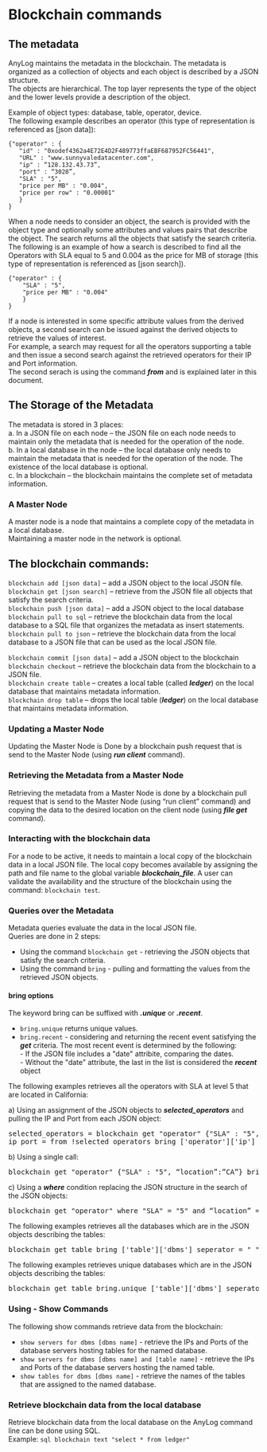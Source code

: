 
# Blockchain commands
 
## The metadata
AnyLog maintains the metadata in the blockchain. The metadata is organized as a collection of objects and each object is described by a JSON structure.  
The objects are hierarchical. The top layer represents the type of the object and the lower levels provide a description of the object.  

Example of object types: database, table, operator, device.  
The following example describes an operator (this type of representation is referenced as [json data]):
```
{"operator" : {	
   "id" : "0xodef4362a4E72E4D2F489773ffaEBF687952FC56441",
   "URL" : "www.sunnyvaledatacenter.com",
   "ip" : “128.132.43.73”,
   "port" : “3028”,
   "SLA" : "5",
   "price per MB" : "0.004",
   "price per row" : "0.00001"
   }
}
```

When a node needs to consider an object, the search is provided with the object type and optionally some attributes and values pairs that describe the object. The search returns all the objects that satisfy the search criteria.  
The following is an example of how a search is described to find all the Operators with SLA equal to 5 and 0.004 as the price for MB of storage (this type of representation is referenced as [json search]).  

```
{"operator" : {   
    "SLA" : "5",    
    "price per MB" : "0.004"
    }
}
```

If a node is interested in some specific attribute values from the derived objects, a second search can be issued against the derived objects to retrieve the values of interest.  
For example, a search may request for all the operators supporting a table and then issue a second search against the retrieved operators for their IP and Port information.  
The second serach is using the command ***from*** and is explained later in this document.


## The Storage of the Metadata
The metadata is stored in 3 places:  
a.	In a JSON file on each node – the JSON file on each node needs to maintain only the metadata that is needed for the operation of the node.   
b.	In a local database in the node – the local database only needs to maintain the metadata that is needed for the operation of the node. The existence of the local database is optional.  
c.	In a blockchain – the blockchain maintains the complete set of metadata information.  

### A Master Node
A master node is a node that maintains a complete copy of the metadata in a local database.  
Maintaining a master node in the network is optional.

## The blockchain commands:
```blockchain add [json data]``` – add a JSON object to the local JSON file.  
```blockchain get [json search]``` – retrieve from the JSON file all objects that satisfy the search criteria.  
```blockchain push [json data]``` – add a JSON object to the local database  
```blockchain pull to sql``` – retrieve the blockchain data from the local database to a SQL file that organizes the metadata as insert statements.  
```blockchain pull to json``` – retrieve the blockchain data from the local database to a JSON file that can be used as the local JSON file.  


```blockchain commit [json data]``` – add a JSON object to the blockchain  
```blockchain checkout``` – retrieve the blockchain data from the blockchain to a JSON file.  
```blockchain create table``` – creates a local table (called ***ledger***) on the local database that maintains metadata information.  
```blockchain drop table``` – drops the local table (***ledger***) on the local database that maintains metadata information.


### Updating a Master Node
Updating the Master Node is Done by a blockchain push request that is send to the Master Node (using ***run client*** command).  

### Retrieving the Metadata from a Master Node
Retrieving the metadata from a Master Node is done by a blockchain pull request that is send to the Master Node (using “run client” command) and copying the data to the desired location on the client node (using ***file get*** command).  

### Interacting with the blockchain data
For a node to be active, it needs to maintain a local copy of the blockchain data in a local JSON file.
The local copy becomes available by assigning the path and file name to the global variable ***blockchain_file***.
A user can validate the availability and the structure of the blockchain using the command: ```blockchain test```.

### Queries over the Metadata
Metadata queries evaluate the data in the local JSON file.  
Queries are done in 2 steps:
* Using the command ```blockchain get``` - retrieving the JSON objects that satisfy the search criteria.
* Using the command ```bring``` - pulling and formatting the values from the retrieved JSON objects.

#### bring options
The keyword bring can be suffixed with ***.unique*** or ***.recent***.     
* ```bring.unique``` returns unique values.  
* ```bring.recent``` - considering and returning the recent event satisfying the ***get*** criteria. The most recent event is determined by the following:  
        - If the JSON file includes a "date" attribite, comparing the dates.  
        - Without the "date" attribute, the last in the list is considered the ***recent*** object

The following examples retrieves all the operators with SLA at level 5 that are located in California:  

a) Using an assignment of the JSON objects to ***selected_operators*** and pulling the IP and Port from each JSON object:
 
<pre>
selected_operators = blockchain get "operator" {"SLA" : "5", “location”:”CA”} # get operators with SLA == 5 and location is CA
ip_port = from !selected_operators bring ['operator']['ip'] ":" ['operator']['port'] seperator = " " # get the IPs and ports of these operators
</pre>

b) Using a single call:
 
<pre>
blockchain get "operator" {"SLA" : "5", “location”:”CA”} bring ['operator']['ip'] ":" ['operator']['port'] seperator = " " 
</pre>

c) Using a ***where*** condition replacing the JSON structure in the search of the JSON objects:
 
<pre>
blockchain get "operator" where "SLA" = "5" and “location” = ”CA” bring ['operator']['ip'] ":" ['operator']['port'] seperator = " " 
</pre>

The following examples retrieves all the databases which are in the JSON objects describing the tables:  

<pre>
blockchain get table bring ['table']['dbms'] seperator = " " 
</pre>

The following examples retrieves unique databases which are in the JSON objects describing the tables:  

<pre>
blockchain get table bring.unique ['table']['dbms'] seperator = " " 
</pre>

### Using - Show Commands
The following show commands retrieve data from the blockchain:
* ```show servers for dbms [dbms name]``` - retrieve the IPs and Ports of the database servers hosting tables for the named database.  
* ```show servers for dbms [dbms name] and [table name]``` - retrieve the IPs and Ports of the database servers hosting the named table.
* ```show tables for dbms [dbms name]``` - retrieve the names of the tables that are assigned to the named database.
 
### Retrieve blockchain data from the local database

Retrieve blockchain data from the local database on the AnyLog command line can be done using SQL.  
Example: ```sql blockchain text "select * from ledger"```
